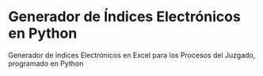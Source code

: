 # Generador de Índices Electrónicos en Python
Generador de índices Electrónicos en Excel para los Procesos del Juzgado, programado en Python
